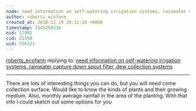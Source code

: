 ```yaml
---
node: need information on self-watering irrigation systems, rainwater capture down spout filter, dew collection systems
author: roberts_ecofarm
created_at: 2018-12-19 20:12:10 +0000
timestamp: 1545250330
nid: 17902
cid: 21550
uid: 556121
---
```




[roberts_ecofarm](../profile/roberts_ecofarm) replying to: [need information on self-watering irrigation systems, rainwater capture down spout filter, dew collection systems](../notes/birdlink/12-14-2018/need-information-on-self-watering-irrigation-systems-rainwater-capture-down-spout-filter-dew-collection-systems)

----
 There are lots of interesting things you can do, but you will need come collection surface. Would like to know the kinds of plants and their growing medium. Also, monthly average rainfall in the area of the planting. With that info I could sketch out some options for you